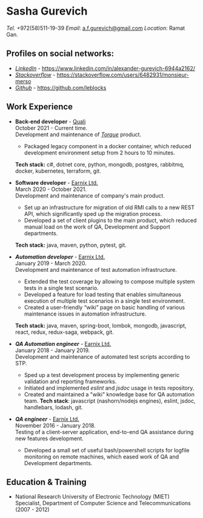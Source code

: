 # Sasha Gurevich

*Tel.* +972(58)511-19-39 *Email*: a.f.gurevich@gmail.com *Location*: Ramat Gan.

## Profiles on social networks:

* _[LinkedIn](https://www.linkedin.com/in/alexander-gurevich-6944a2162/)_ - https://www.linkedin.com/in/alexander-gurevich-6944a2162/
* _[Stackoverflow](https://stackoverflow.com/users/6482931/monsieur-merso)_ - https://stackoverflow.com/users/6482931/monsieur-merso
* _[Github](https://github.com/leblocks)_ - https://github.com/leblocks

## Work Experience

*   **Back-end developer** - [Quali](https://www.quali.com/)\
    October 2021 - Current time.\
    Development and maintenance of _[Torque](https://www.quali.com/torque/)_ product.
    * Packaged legacy component in a docker container, which reduced development environment setup from 2 hours to 10 minutes.

    **Tech stack:** c#, dotnet core, python, mongodb, postgres, rabbitmq, docker, kubernetes, terraform, git.

*   **Software developer** - [Earnix Ltd.](https://earnix.com/)\
    March 2020 - October 2021.\
    Development and maintenance of company's main product.
    * Set up an infrastructure for migration of old RMI calls to a new REST API, which significantly sped up the migration process.
    * Developed a set of client plugins to the main product, which reduced manual load on the work of QA, Development and Support departments.

    **Tech stack:** java, maven, python, pytest, git.

*   ***Automation developer*** - [Earnix Ltd.](https://earnix.com/)\
    January 2019 - March 2020.\
    Development and maintenance of test automation infrastructure.
    * Extended the test coverage by allowing to compose multiple system tests in a single test scenario.
    * Developed a feature for load testing that enables simultaneous execution of multiple test scenarios in a single test environment.
    * Created a user-friendly “wiki” page on basic handling of various maintenance issues in automation infrastructure.

    **Tech stack:** java, maven, spring-boot, lombok, mongodb, javascript, react, redux, redux-saga, webpack, git.

*   ***QA Automation engineer*** - [Earnix Ltd.](https://earnix.com/)\
    January 2018 - January 2019.\
    Development and maintenance of automated test scripts according to STP.
    * Sped up a test development process by implementing generic validation and reporting frameworks.
    * Initiated and implemented *eslint* and *jsdoc* usage in tests repository.
    * Created and maintained a "wiki" knowledge base for QA automation team.
    **Tech stack**: javascript (nashorn/nodejs engines), eslint, jsdoc, handlebars, lodash, git.

*   ***QA engineer*** - [Earnix Ltd.](https://earnix.com/)\
    November 2016 - January 2018.\
    Testing of a client-server application, end-to-end QA assistance during new features development.
    * Developed a small set of useful bash/powershell scripts for logfile monitoring on remote machines, which eased work of QA and Development departments.

## Education & Training
* National Research University of Electronic Technology (MIET)\
Specialist, Department of Computer Science and Telecommunications (2007 - 2012)
